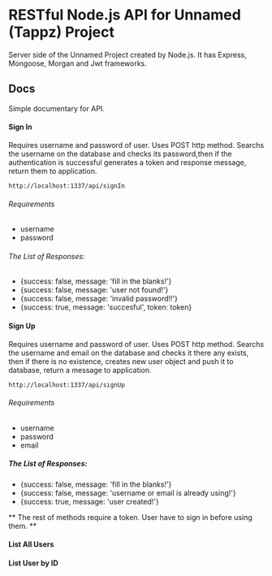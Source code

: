 # RESTful Node.js API for Unnamed (Tappz) Project
Server side of the Unnamed Project created by Node.js. It has Express, Mongoose, Morgan and Jwt frameworks.


## Docs

Simple documentary for API.

#### Sign In

Requires username and password of user. Uses POST http method. Searchs the username on the database and checks its password,then if the authentication is successful generates a token and response message, return them to application.

```
http://localhost:1337/api/signIn
```

###### Requirements
- username
- password


###### The List of Responses:
- {success: false, message: 'fill in the blanks!'}
- {success: false, message: 'user not found!'}
- {success: false, message: 'invalid password!!'}
- {success: true, message: 'succesful', token: token}

#### Sign Up

Requires username and password of user. Uses POST http method. Searchs the username and email on the database and checks it there any exists, then if there is no existence, creates new user object and push it to database, return a message to application.

```
http://localhost:1337/api/signUp
```

###### Requirements
- username
- password
- email

##### The List of Responses:
- {success: false, message: 'fill in the blanks!'}
- {success: false, message: 'username or email is already using!'}
- {success: true, message: 'user created!'}

** The rest of methods require a token. User have to sign in before using them. **

#### List All Users

#### List User by ID
